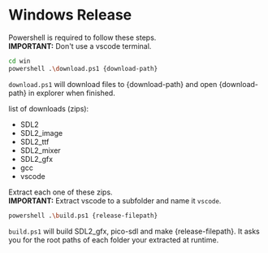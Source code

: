 # Windows Release

Powershell is required to follow these steps.  
**IMPORTANT:** Don't use a vscode terminal.

```sh
cd win
powershell .\download.ps1 {download-path}
```

`download.ps1` will download files to {download-path} and open {download-path} in explorer when finished.

list of downloads (zips):
* SDL2
* SDL2_image
* SDL2_ttf
* SDL2_mixer
* SDL2_gfx
* gcc
* vscode

Extract each one of these zips.  
**IMPORTANT:** Extract vscode to a subfolder and name it `vscode`.

```sh
powershell .\build.ps1 {release-filepath}
```

`build.ps1` will build SDL2_gfx, pico-sdl and make {release-filepath}.
It asks you for the root paths of each folder your extracted at runtime.